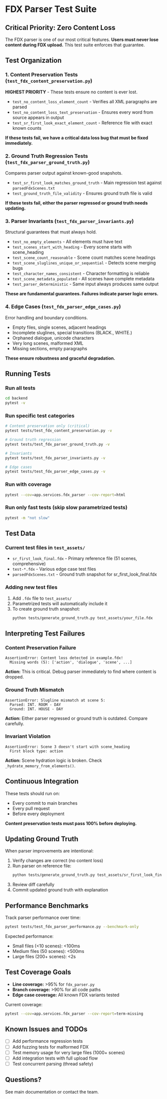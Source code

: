# FDX Parser Test Suite

## Critical Priority: Zero Content Loss

The FDX parser is one of our most critical features. **Users must never lose content during FDX upload.** This test suite enforces that guarantee.

## Test Organization

### 1. Content Preservation Tests (`test_fdx_content_preservation.py`)
**HIGHEST PRIORITY** - These tests ensure no content is ever lost.

- `test_no_content_loss_element_count` - Verifies all XML paragraphs are parsed
- `test_no_content_loss_text_preservation` - Ensures every word from source appears in output
- `test_sr_first_look_exact_element_count` - Reference file with exact known counts

**If these tests fail, we have a critical data loss bug that must be fixed immediately.**

### 2. Ground Truth Regression Tests (`test_fdx_parser_ground_truth.py`)
Compares parser output against known-good snapshots.

- `test_sr_first_look_matches_ground_truth` - Main regression test against `parsedFdxScenes.txt`
- `test_ground_truth_file_validity` - Ensures ground truth file is valid

**If these tests fail, either the parser regressed or ground truth needs updating.**

### 3. Parser Invariants (`test_fdx_parser_invariants.py`)
Structural guarantees that must always hold.

- `test_no_empty_elements` - All elements must have text
- `test_scenes_start_with_heading` - Every scene starts with scene_heading
- `test_scene_count_reasonable` - Scene count matches scene headings
- `test_scene_sluglines_unique_or_sequential` - Detects scene merging bugs
- `test_character_names_consistent` - Character formatting is reliable
- `test_scene_metadata_populated` - All scenes have complete metadata
- `test_parser_deterministic` - Same input always produces same output

**These are fundamental guarantees. Failures indicate parser logic errors.**

### 4. Edge Cases (`test_fdx_parser_edge_cases.py`)
Error handling and boundary conditions.

- Empty files, single scenes, adjacent headings
- Incomplete sluglines, special transitions (BLACK., WHITE.)
- Orphaned dialogue, unicode characters
- Very long scenes, malformed XML
- Missing sections, empty paragraphs

**These ensure robustness and graceful degradation.**

## Running Tests

### Run all tests
```bash
cd backend
pytest -v
```

### Run specific test categories
```bash
# Content preservation only (critical)
pytest tests/test_fdx_content_preservation.py -v

# Ground truth regression
pytest tests/test_fdx_parser_ground_truth.py -v

# Invariants
pytest tests/test_fdx_parser_invariants.py -v

# Edge cases
pytest tests/test_fdx_parser_edge_cases.py -v
```

### Run with coverage
```bash
pytest --cov=app.services.fdx_parser --cov-report=html
```

### Run only fast tests (skip slow parametrized tests)
```bash
pytest -m "not slow"
```

## Test Data

### Current test files in `test_assets/`
- `sr_first_look_final.fdx` - Primary reference file (51 scenes, comprehensive)
- `test-*.fdx` - Various edge case test files
- `parsedFdxScenes.txt` - Ground truth snapshot for sr_first_look_final.fdx

### Adding new test files
1. Add `.fdx` file to `test_assets/`
2. Parametrized tests will automatically include it
3. To create ground truth snapshot:
   ```bash
   python tests/generate_ground_truth.py test_assets/your_file.fdx
   ```

## Interpreting Test Failures

### Content Preservation Failure
```
AssertionError: Content loss detected in example.fdx!
  Missing words (5): ['action', 'dialogue', 'scene', ...]
```
**Action:** This is critical. Debug parser immediately to find where content is dropped.

### Ground Truth Mismatch
```
AssertionError: Slugline mismatch at scene 5:
  Parsed: INT. ROOM - DAY
  Ground: INT. HOUSE - DAY
```
**Action:** Either parser regressed or ground truth is outdated. Compare carefully.

### Invariant Violation
```
AssertionError: Scene 3 doesn't start with scene_heading
  First block type: action
```
**Action:** Scene hydration logic is broken. Check `_hydrate_memory_from_elements()`.

## Continuous Integration

These tests should run on:
- Every commit to main branches
- Every pull request
- Before every deployment

**Content preservation tests must pass 100% before deploying.**

## Updating Ground Truth

When parser improvements are intentional:

1. Verify changes are correct (no content loss)
2. Run parser on reference file:
   ```bash
   python tests/generate_ground_truth.py test_assets/sr_first_look_final.fdx > parsedFdxScenes.txt
   ```
3. Review diff carefully
4. Commit updated ground truth with explanation

## Performance Benchmarks

Track parser performance over time:

```bash
pytest tests/test_fdx_parser_performance.py --benchmark-only
```

Expected performance:
- Small files (<10 scenes): <100ms
- Medium files (50 scenes): <500ms
- Large files (200+ scenes): <2s

## Test Coverage Goals

- **Line coverage:** >95% for `fdx_parser.py`
- **Branch coverage:** >90% for all code paths
- **Edge case coverage:** All known FDX variants tested

Current coverage:
```bash
pytest --cov=app.services.fdx_parser --cov-report=term-missing
```

## Known Issues and TODOs

- [ ] Add performance regression tests
- [ ] Add fuzzing tests for malformed FDX
- [ ] Test memory usage for very large files (1000+ scenes)
- [ ] Add integration tests with full upload flow
- [ ] Test concurrent parsing (thread safety)

## Questions?

See main documentation or contact the team.
